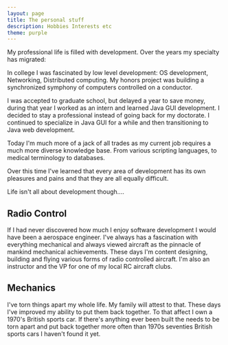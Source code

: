 ```yaml
---
layout: page
title: The personal stuff
description: Hobbies Interests etc
theme: purple
---
```


My professional life is filled with development. Over the years my specialty has migrated:

In college I was fascinated by low level development:  OS development, Networking, Distributed computing.  My honors project was building a synchronized symphony of computers controlled on a conductor.

I was accepted to graduate school, but delayed a year to save money, during that year I worked as an intern and learned Java GUI development. I decided to stay a professional instead of going back for my doctorate. I continued to specialize in Java GUI for a while and then transitioning to Java web development.

Today I'm much more of a jack of all trades as my current job requires a much more diverse knowledge base. From various scripting languages, to medical terminology to databases.

Over this time I've learned that every area of development has its own pleasures and pains and that they are all equally difficult.  

Life isn't all about development though....


## Radio Control
If I had never discovered how much I enjoy software development I would have been a aerospace engineer. I've always has a fascination with everything mechanical and always viewed aircraft as the pinnacle of mankind mechanical achievements.  These days I'm content designing, building and flying various forms of radio controlled aircraft.  I'm also an instructor and the VP for one of my local RC aircraft clubs.

## Mechanics
I've torn things apart my whole life. My family will attest to that. These days I've improved my ability to put them back together.  To that affect I  own a 1970's British sports car. If there's anything ever been built the needs to be torn apart and put back together more often than 1970s seventies British sports cars I haven't found it yet.
